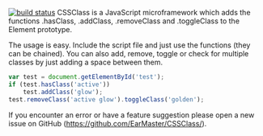 [![build status](https://secure.travis-ci.org/EarMaster/CSSClass.png)](http://travis-ci.org/EarMaster/CSSClass)
CSSClass is a JavaScript microframework which adds the functions .hasClass, .addClass, .removeClass and .toggleClass to the Element prototype.

The usage is easy. Include the script file and just use the functions (they can be chained). You can also add, remove, toggle or check for multiple classes by just adding a space between them.

```javascript
var test = document.getElementById('test');
if (test.hasClass('active'))
	test.addClass('glow');
test.removeClass('active glow').toggleClass('golden');
```

If you encounter an error or have a feature suggestion please open a new issue on GitHub (https://github.com/EarMaster/CSSClass/).